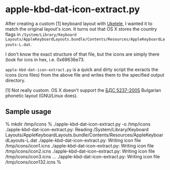 apple-kbd-dat-icon-extract.py
=============================

After creating a custom [1] keyboard layout with
[Ukelele](http://scripts.sil.org/cms/scripts/page.php?site_id=nrsi&id=ukelele),
I wanted it to match the original layout's icon.  It turns out that OS X stores
the country flags in
`/System/Library/Keyboard Layouts/AppleKeyboardLayouts.bundle/Contents/Resources/AppleKeyboardLayouts-L.dat`.

I don't know the exact structure of that file, but the icons are simply
there (look for icns in hex, i.e. 0x69636e73.

`apple-kbd-dat-icon-extract.py` is a quick and dirty script the exracts the
icons (*icns* files) from the above file and writes them to the specified
output directory.


[1] Not really custom.  OS X doesn't support the [БДС
5237-2005](http://www.metodii.com/bds52372005.pdf) Bulgarian phonetic layout
(GNU/Linux does).


Sample usage
------------

 % mkdir /tmp/icons
 % ./apple-kbd-dat-icon-extract.py -o /tmp/icons
 ./apple-kbd-dat-icon-extract.py: Reading /System/Library/Keyboard Layouts/AppleKeyboardLayouts.bundle/Contents/Resources/AppleKeyboardLayouts-L.dat
 ./apple-kbd-dat-icon-extract.py: Writing icon file /tmp/icons/icon1.icns
 ./apple-kbd-dat-icon-extract.py: Writing icon file /tmp/icons/icon2.icns
 ./apple-kbd-dat-icon-extract.py: Writing icon file /tmp/icons/icon3.icns
 ...
 ./apple-kbd-dat-icon-extract.py: Writing icon file /tmp/icons/icon132.icns
 %
